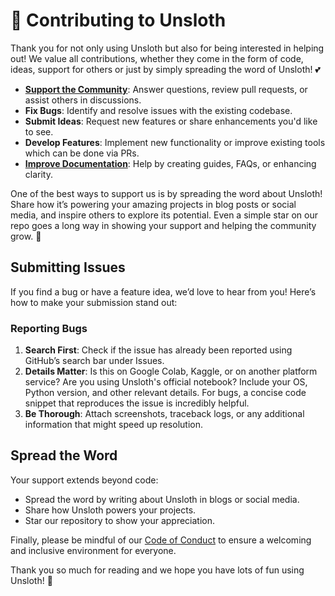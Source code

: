 # 🦥 Contributing to Unsloth

Thank you for not only using Unsloth but also for being interested in helping out! We value all contributions, whether they come in the form of code, ideas, support for others or just by simply spreading the word of Unsloth! 💕

- **[Support the Community](https://github.com/unslothai/unsloth/issues)**: Answer questions, review pull requests, or assist others in discussions.
- **Fix Bugs**: Identify and resolve issues with the existing codebase.  
- **Submit Ideas**: Request new features or share enhancements you'd like to see.  
- **Develop Features**: Implement new functionality or improve existing tools which can be done via PRs.
- **[Improve Documentation](https://docs.unsloth.ai/)**: Help by creating guides, FAQs, or enhancing clarity.

One of the best ways to support us is by spreading the word about Unsloth! Share how it’s powering your amazing projects in blog posts or social media, and inspire others to explore its potential. Even a simple star on our repo goes a long way in showing your support and helping the community grow. 🌟

## Submitting Issues  
If you find a bug or have a feature idea, we’d love to hear from you! Here’s how to make your submission stand out:  

### Reporting Bugs  
1. **Search First**: Check if the issue has already been reported using GitHub’s search bar under Issues.  
2. **Details Matter**: Is this on Google Colab, Kaggle, or on another platform service? Are you using Unsloth's official notebook? Include your OS, Python version, and other relevant details. For bugs, a concise code snippet that reproduces the issue is incredibly helpful.  
3. **Be Thorough**: Attach screenshots, traceback logs, or any additional information that might speed up resolution.

## Spread the Word
Your support extends beyond code:  
- Spread the word by writing about Unsloth in blogs or social media.  
- Share how Unsloth powers your projects.  
- Star our repository to show your appreciation.  

Finally, please be mindful of our [Code of Conduct](https://github.com/unslothai/unsloth/tree/main/unsloth/CODE_OF_CONDUCT.md) to ensure a welcoming and inclusive environment for everyone.  

Thank you so much for reading and we hope you have lots of fun using Unsloth! 🦥
